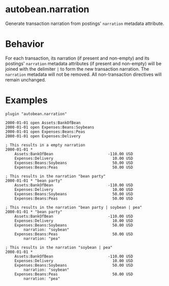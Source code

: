# autobean.narration

Generate transaction narration from postings' `narration` metadata attribute.

# Behavior

For each transaction, its narration (if present and non-empty) and its postings' `narration` metadata attributes (if present and non-empty) will be joined with the delimiter ` | ` to form the new transaction narration. The `narration` metadata will not be removed. All non-transaction directives will remain unchanged.

# Examples

```beancount
plugin "autobean.narration"

2000-01-01 open Assets:BankOfBean
2000-01-01 open Expenses:Beans:Soybeans
2000-01-01 open Expenses:Beans:Peas
2000-01-01 open Expenses:Delivery

; This results in a empty narration
2000-01-01 *
    Assets:BankOfBean                        -110.00 USD
    Expenses:Delivery                          10.00 USD
    Expenses:Beans:Soybeans                    50.00 USD
    Expenses:Beans:Peas                        50.00 USD

; This results in the narration "bean party"
2000-01-01 * "bean party"
    Assets:BankOfBean                        -110.00 USD
    Expenses:Delivery                          10.00 USD
    Expenses:Beans:Soybeans                    50.00 USD
    Expenses:Beans:Peas                        50.00 USD

; This results in the narration "bean party | soybean | pea"
2000-01-01 * "bean party"
    Assets:BankOfBean                        -110.00 USD
    Expenses:Delivery                          10.00 USD
    Expenses:Beans:Soybeans                    50.00 USD
        narration: "soybean"
    Expenses:Beans:Peas                        50.00 USD
        narration: "pea"

; This results in the narration "soybean | pea"
2000-01-01 *
    Assets:BankOfBean                        -110.00 USD
    Expenses:Delivery                          10.00 USD
    Expenses:Beans:Soybeans                    50.00 USD
        narration: "soybean"
    Expenses:Beans:Peas                        50.00 USD
        narration: "pea"
```
